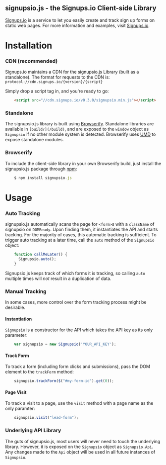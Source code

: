 signupsio.js - the Signups.io Client-side Library
------------------

[Signups.io](http://signups.io) is a service to let you easily create and track sign up forms on static web pages. For more information and examples, visit [Signups.io](http://signups.io).


Installation
============

### CDN (recommended)
Signups.io maintains a CDN for the signupsio.js Library (built as a standalone). The format for requests to the CDN is:
`protocol://cdn.signups.io/{version}/{script}`

Simply drop a script tag in, and you're ready to go:

```html
    <script src="//cdn.signups.io/v0.3.0/signupsio.min.js"></script>
```


### Standalone
The signupsio.js library is built using [Browserify](http://browserify.org). Standalone libraries are available in `[build/](/build)`, and are exposed to the `window` object as `Signupsio` if no other module system is detected. Browserify uses [UMD](https://github.com/forbeslindesay/umd) to expose standalone modules.


### Browserify
To include the client-side library in your own Browserify build, just install the signupsio.js package through [npm](http://npmjs.org):

```javascript
    $ npm install signupsio.js
```


Usage
=====

### Auto Tracking
signupsio.js automatically scans the page for `<form>`s with a `className` of signupsio on `DOMReady`. Upon finding them, it instantiates the API and starts tracking. For the majority of cases, this automatic tracking is sufficient. To trigger auto tracking at a later time, call the `auto` method of the `Signupsio` object:

```javascript
    function callMeLater() {
      Signupsio.auto();
    }
```

Signupsio.js keeps track of which forms it is tracking, so calling `auto` multiple times will *not* result in a duplication of data.

### Manual Tracking
In some cases, more control over the form tracking process might be desirable.

#### Instantiation
`Signupsio` is a constructor for the API which takes the API key as its only parameter:

```javascript
    var signupsio = new Signupsio('YOUR_API_KEY');
```

#### Track Form
To track a form (including form clicks and submissions), pass the DOM element to the `trackForm` method:

```javascript
    signupsio.trackForm($("#my-form-id").get(0));
```

#### Page Visit
To track a visit to a page, use the `visit` method with a page name as the only paramter:

```javascript
    signupsio.visit("lead-form");
```

### Underlying API Library
The guts of signupsio.js, most users will never need to touch the underlying library. However, it is exposed on the `Signupsio` object as `Signupsio.Api`. Any changes made to the `Api` object will be used in all future instances of `Signupsio`.
